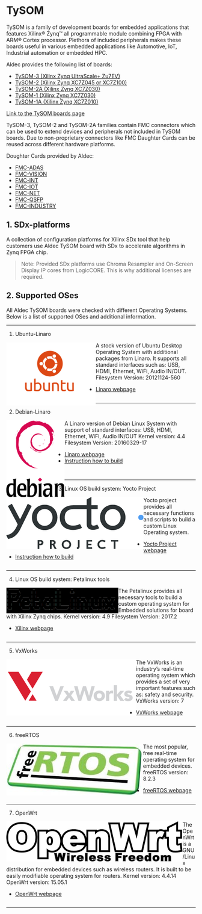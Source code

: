# TySOM

TySOM is a family of development boards for embedded applications that features Xilinx® Zynq™ all programmable module combining FPGA with ARM® Cortex processor. Plethora of included peripherals makes these boards useful in various embedded applications like Automotive, IoT, Industrial automation or embedded HPC.

Aldec provides the following list of boards:
-	[TySOM-3 (Xilinx Zynq UltraScale+ Zu7EV)](https://www.aldec.com/en/products/emulation/tysom_boards/zynq_7000/tysom_3)
-	[TySOM-2 (Xilinx Zynq XC7Z045 or XC7Z100)](https://www.aldec.com/en/products/emulation/tysom_boards/zynq_7000/tysom_2)
-	[TySOM-2A (Xilinx Zynq XC7Z030)](https://www.aldec.com/en/products/emulation/tysom_boards/zynq_7000/tysom_2a)
-	[TySOM-1 (Xilinx Zynq XC7Z030)](https://www.aldec.com/en/products/emulation/tysom_boards/zynq_7000/tysom_1)
-	[TySOM-1A (Xilinx Zynq XC7Z010)](https://www.aldec.com/en/products/emulation/tysom_boards/zynq_7000/tysom_1a)

[Link to the TySOM boards page](https://www.aldec.com/en/products/emulation/tysom_boards)

TySOM-3, TySOM-2 and TySOM-2A families contain FMC connectors which can be used to extend devices and peripherals not included in TySOM boards. Due to non-proprietary connectors like FMC Daughter Cards can be reused across different hardware platforms.

Doughter Cards provided by Aldec:
-	[FMC-ADAS](https://www.aldec.com/en/products/emulation/daughter_cards/fmc_daughter/fmc_adas)
-	[FMC-VISION](https://www.aldec.com/en/products/emulation/daughter_cards/fmc_daughter/fmc_vision)
-	[FMC-INT](https://www.aldec.com/en/products/emulation/daughter_cards/fmc_daughter/fmc_intf)
-	[FMC-IOT](https://www.aldec.com/en/products/emulation/daughter_cards/fmc_daughter/fmc_iot)
-	[FMC-NET](https://www.aldec.com/en/products/emulation/daughter_cards/fmc_daughter/fmc_net)
-	[FMC-QSFP](https://www.aldec.com/en/products/emulation/daughter_cards/fmc_daughter/fmc_qsfp)
-	[FMC-INDUSTRY](https://www.aldec.com/en/products/emulation/daughter_cards/fmc_daughter/fmc_industry)

## 1. SDx-platforms

A collection of configuration platforms for Xilinx SDx tool that help customers use Aldec TySOM board with SDx to accelerate algorithms in Zynq FPGA chip.

> Note: Provided SDx platforms use Chroma Resampler and On-Screen Display IP cores from LogicCORE. This is why additional licenses are required.

## 2. Supported OSes

All Aldec TySOM boards were checked with different Operating Systems.
Below is a list of supported OSes and additional information.

---

1. Ubuntu-Linaro

<img align="left" width="238" height="168" src="images/ubuntulogo.png">

A stock version of Ubuntu Desktop Operating System with additional packages from Linaro. It supports all standard interfaces such as: USB, HDMI, Ethernet, WiFi, Audio IN/OUT.
Filesystem Version: 20121124-560
- [Linaro webpage](https://www.linaro.org/)
```
```

---

2. Debian-Linaro

<img align="left" width="155" height="204" src="images/debianlogo.png">

A Linaro version of Debian Linux System with support of standard interfaces: USB, HDMI, Ethernet, WiFi, Audio IN/OUT
Kernel version: 4.4
Filesystem Version: 20160329-17
- [Linaro webpage](https://www.linaro.org/)
- [Instruction how to build](https://www.aldec.com/en/downloads/private/940)
```
```
```
```

---

3. Linux OS build system: Yocto Project

<img align="left" width="365" height="138" src="images/yoctologo.png">

Yocto project provides all necessary functions and scripts to build a custom Linux Operating system.
- [Yocto Project webpage](https://www.yoctoproject.org/)
- [Instruction how to build](https://www.aldec.com/en/downloads/private/903)
```
```

---

4. Linux OS build system: Petalinux tools 

<img align="left" width="298" height="68" src="images/petalinuxlogo.png">

The Petalinux provides all necessary tools to build a custom operating system for Embedded solutions for board with Xilinx Zynq chips.
Kernel version: 4.9
Filesystem Version: 2017.2
- [Xilinx webpage](https://www.xilinx.com/products/design-tools/embedded-software/petalinux-sdk.html)
```
```

---

5. VxWorks

<img align="left" width="345" height="150" src="images/VxWorkslogo.png">

The VxWorks is an industry’s real-time operating system which provides a set of very important features such as: safety and security. 
VxWorks version: 7
- [VxWorks webpage](https://www.windriver.com/products/vxworks/)
```
```

---

6. freeRTOS

<img align="left" width="364" height="138" src="images/freeRtoslogo.jpg">

The most popular, free real-time operating system for embedded devices.
freeRTOS version: 8.2.3
- [freeRTOS webpage](https://www.freertos.org/)
```
```

---

7. OpenWrt

<img align="left" width="469" height="107" src="images/openWrtLogo.png">

The OpenWrt is a GNU/Linux distribution for embedded devices such as wireless routers. It is built to be easily modifiable operating system for routers.
Kernel version: 4.4.14
OpenWrt version: 15.05.1
- [OpenWrt webpage](https://openwrt.org/)
```
```

---
